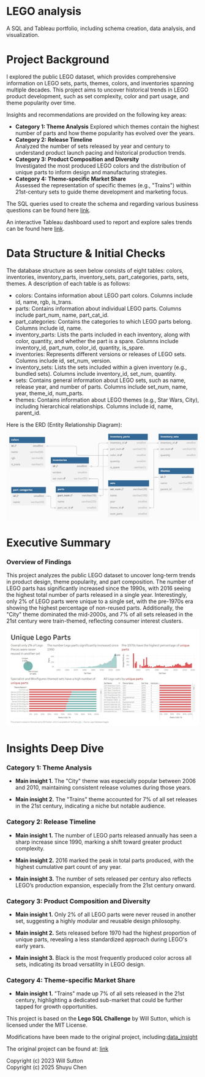 # LEGO analysis
A SQL and Tableau portfolio, including schema creation, data analysis, and visualization.
# Project Background
I explored the public LEGO dataset, which provides comprehensive information on LEGO sets, parts, themes, colors, and inventories spanning multiple decades. This project aims to uncover historical trends in LEGO product development, such as set complexity, color and part usage, and theme popularity over time.

Insights and recommendations are provided on the following key areas:

- **Category 1: Theme Analysis** 
	Explored which themes contain the highest number of parts and how theme popularity has evolved over the years.
- **Category 2:** **Release Timeline**  
	Analyzed the number of sets released by year and century to understand product launch pacing and historical production trends.
- **Category 3:** **Product Composition and Diversity**  
	Investigated the most produced LEGO colors and the distribution of unique parts to inform design and manufacturing strategies.
- **Category 4:** **Theme-specific Market Share**  
	Assessed the representation of specific themes (e.g., "Trains") within 21st-century sets to guide theme development and marketing focus.

The SQL queries used to create the schema and regarding various business questions can be found here [link](https://github.com/cshuy/lego-analysis/tree/52faedd402d28ab065f33ed936c271e21706221b/sql).

An interactive Tableau dashboard used to report and explore sales trends can be found here [link](https://public.tableau.com/app/profile/shuyu.chen5845/viz/Lego_17449360807400/1_1).
# Data Structure & Initial Checks

The database structure as seen below consists of eight tables: colors, inventories, inventory_parts, inventory_sets, part_categories, parts, sets, themes. A description of each table is as follows:
- colors: Contains information about LEGO part colors. Columns include id, name, rgb, is_trans.
- parts: Contains information about individual LEGO parts. Columns include part_num, name, part_cat_id.
- part_categories: Contains the categories to which LEGO parts belong. Columns include id, name.
- inventory_parts: Lists the parts included in each inventory, along with color, quantity, and whether the part is a spare. Columns include inventory_id, part_num, color_id, quantity, is_spare.
- inventories: Represents different versions or releases of LEGO sets. Columns include id, set_num, version.
- inventory_sets: Lists the sets included within a given inventory (e.g., bundled sets). Columns include inventory_id, set_num, quantity.
- sets: Contains general information about LEGO sets, such as name, release year, and number of parts. Columns include set_num, name, year, theme_id, num_parts.
- themes: Contains information about LEGO themes (e.g., Star Wars, City), including hierarchical relationships. Columns include id, name, parent_id.

Here is the ERD (Entity Relationship Diagram):
![Entity Relationship Diagram here](https://github.com/cshuy/lego-analysis/blob/52faedd402d28ab065f33ed936c271e21706221b/erd.jpg)

# Executive Summary

### Overview of Findings

This project analyzes the public LEGO dataset to uncover long-term trends in product design, theme popularity, and part composition. The number of LEGO parts has significantly increased since the 1990s, with 2016 seeing the highest total number of parts released in a single year. Interestingly, only 2% of LEGO parts were unique to a single set, with the pre-1970s era showing the highest percentage of non-reused parts. Additionally, the "City" theme dominated the mid-2000s, and 7% of all sets released in the 21st century were train-themed, reflecting consumer interest clusters.

![Visualization, including a graph of overall trends or snapshot of a dashboard](https://github.com/cshuy/lego-analysis/blob/52faedd402d28ab065f33ed936c271e21706221b/dashboard.jpg)

# Insights Deep Dive
### Category 1: Theme Analysis

- **Main insight 1.** The "City" theme was especially popular between 2006 and 2010, maintaining consistent release volumes during those years.
    
- **Main insight 2.** The "Trains" theme accounted for 7% of all set releases in the 21st century, indicating a niche but notable audience.

### Category 2: Release Timeline

- **Main insight 1.** The number of LEGO parts released annually has seen a sharp increase since 1990, marking a shift toward greater product complexity.
    
- **Main insight 2.** 2016 marked the peak in total parts produced, with the highest cumulative part count of any year.
    
- **Main insight 3.** The number of sets released per century also reflects LEGO’s production expansion, especially from the 21st century onward.

### Category 3: Product Composition and Diversity

* **Main insight 1.** Only 2% of all LEGO parts were never reused in another set, suggesting a highly modular and reusable design philosophy.
    
- **Main insight 2.** Sets released before 1970 had the highest proportion of unique parts, revealing a less standardized approach during LEGO's early years.
    
- **Main insight 3.** Black is the most frequently produced color across all sets, indicating its broad versatility in LEGO design.

### Category 4: Theme-specific Market Share

* **Main insight 1.** "Trains" made up 7% of all sets released in the 21st century, highlighting a dedicated sub-market that could be further tapped for growth opportunities.


This project is based on the **Lego SQL Challenge** by Will Sutton, which is licensed under the MIT License.

Modifications have been made to the original project, including:[data_insight](https://github.com/cshuy/lego-analysis/blob/1f59832bf81415dfa649da5c0aaf46f96bf0bffa/sql/03_data_insight.sql)

The original project can be found at: [link](https://github.com/wjsutton/lego_analysis_challenge/tree/main)

Copyright (c) 2023 Will Sutton  
Copyright (c) 2025 Shuyu Chen
